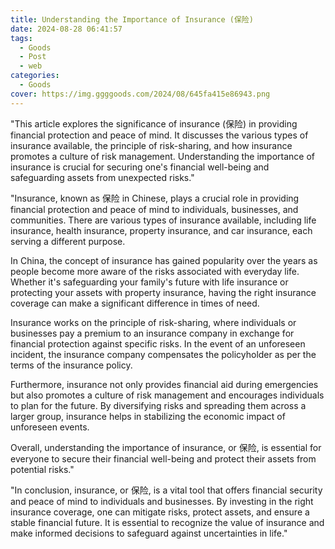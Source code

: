 ```yaml
---
title: Understanding the Importance of Insurance (保险)
date: 2024-08-28 06:41:57
tags:
  - Goods
  - Post
  - web
categories:
  - Goods
cover: https://img.ggggoods.com/2024/08/645fa415e86943.png
---
```


"This article explores the significance of insurance (保险) in providing financial protection and peace of mind. It discusses the various types of insurance available, the principle of risk-sharing, and how insurance promotes a culture of risk management. Understanding the importance of insurance is crucial for securing one's financial well-being and safeguarding assets from unexpected risks."

"Insurance, known as 保险 in Chinese, plays a crucial role in providing financial protection and peace of mind to individuals, businesses, and communities. There are various types of insurance available, including life insurance, health insurance, property insurance, and car insurance, each serving a different purpose.

In China, the concept of insurance has gained popularity over the years as people become more aware of the risks associated with everyday life. Whether it's safeguarding your family's future with life insurance or protecting your assets with property insurance, having the right insurance coverage can make a significant difference in times of need.

Insurance works on the principle of risk-sharing, where individuals or businesses pay a premium to an insurance company in exchange for financial protection against specific risks. In the event of an unforeseen incident, the insurance company compensates the policyholder as per the terms of the insurance policy.

Furthermore, insurance not only provides financial aid during emergencies but also promotes a culture of risk management and encourages individuals to plan for the future. By diversifying risks and spreading them across a larger group, insurance helps in stabilizing the economic impact of unforeseen events.

Overall, understanding the importance of insurance, or 保险, is essential for everyone to secure their financial well-being and protect their assets from potential risks."

"In conclusion, insurance, or 保险, is a vital tool that offers financial security and peace of mind to individuals and businesses. By investing in the right insurance coverage, one can mitigate risks, protect assets, and ensure a stable financial future. It is essential to recognize the value of insurance and make informed decisions to safeguard against uncertainties in life."
